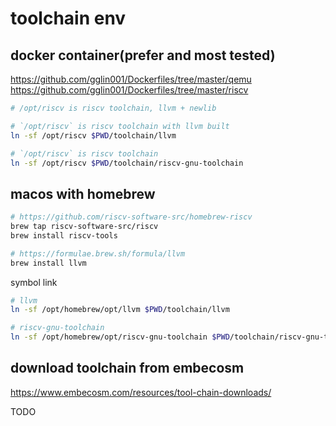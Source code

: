 # toolchain env

## docker container(prefer and most tested)

https://github.com/gglin001/Dockerfiles/tree/master/qemu
https://github.com/gglin001/Dockerfiles/tree/master/riscv

```bash
# /opt/riscv is riscv toolchain, llvm + newlib

# `/opt/riscv` is riscv toolchain with llvm built
ln -sf /opt/riscv $PWD/toolchain/llvm

# `/opt/riscv` is riscv toolchain
ln -sf /opt/riscv $PWD/toolchain/riscv-gnu-toolchain
```

## macos with homebrew

```bash
# https://github.com/riscv-software-src/homebrew-riscv
brew tap riscv-software-src/riscv
brew install riscv-tools

# https://formulae.brew.sh/formula/llvm
brew install llvm
```

symbol link

```bash
# llvm
ln -sf /opt/homebrew/opt/llvm $PWD/toolchain/llvm

# riscv-gnu-toolchain
ln -sf /opt/homebrew/opt/riscv-gnu-toolchain $PWD/toolchain/riscv-gnu-toolchain
```

## download toolchain from embecosm

https://www.embecosm.com/resources/tool-chain-downloads/

TODO
